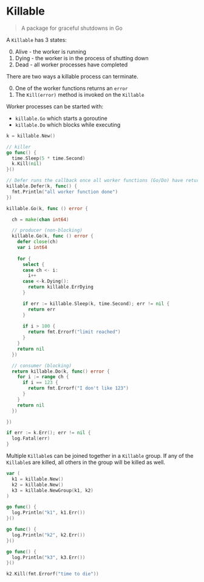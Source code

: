# Killable

> A package for graceful shutdowns in Go

A `Killable` has 3 states:

0. Alive - the worker is running
0. Dying - the worker is in the process of shutting down
0. Dead - all worker processes have completed

There are two ways a killable process can terminate.

0. One of the worker functions returns an `error`
0. The `Kill(error)` method is invoked on the `Killable`

Worker processes can be started with:

* `killable.Go` which starts a goroutine
* `killable.Do` which blocks while executing

``` go
k = killable.New()

// killer
go func() {
  time.Sleep(5 * time.Second)
  k.Kill(nil)
}()

// Defer runs the callback once all worker functions (Go/Do) have returned
killable.Defer(k, func() {
  fmt.Println("all worker function done")
})

killable.Go(k, func () error {

  ch = make(chan int64)

  // producer (non-blocking)
  killable.Go(k, func () error {
    defer close(ch)
    var i int64
    
    for {
      select {
      case ch <- i:
        i++
      case <-k.Dying():
        return killable.ErrDying
      }

      if err := killable.Sleep(k, time.Second); err != nil {
        return err
      }
    
      if i > 100 {
        return fmt.Errorf("limit reached")
      }
    }
    return nil
  })

  // consumer (blocking)
  return killable.Do(k, func() error {
    for i := range ch {
      if i == 123 {
        return fmt.Errorf("I don't like 123")
      }
    }
    return nil
  })

})

if err := k.Err(); err != nil {
  log.Fatal(err)
}

```

Multiple `Killable`s can be joined together in a `Killable` group.
If any of the `Killable`s are killed, all others in the group will be killed as well.

``` go
var (
  k1 = killable.New()
  k2 = killable.New()
  k3 = killable.NewGroup(k1, k2)
)

go func() {
  log.Println("k1", k1.Err())
}()

go func() {
  log.Println("k2", k2.Err())
}()

go func() {
  log.Println("k3", k3.Err())
}()

k2.Kill(fmt.Errorf("time to die"))
```


